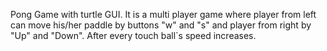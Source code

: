 Pong Game with turtle GUI. It is a multi player game where player from left can move his/her paddle by buttons "w" and "s" and player from right by "Up" and "Down".
After every touch ball`s speed increases. 
